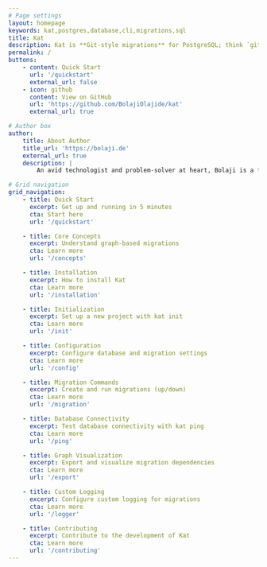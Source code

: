 ```yaml
---
# Page settings
layout: homepage
keywords: kat,postgres,database,cli,migrations,sql
title: Kat
description: Kat is **Git-style migrations** for PostgreSQL; think `git graph`, but for schema. Graph-based migration tool with explicit dependencies and parallel development workflows.
permalink: /
buttons:
    - content: Quick Start
      url: '/quickstart'
      external_url: false
    - icon: github
      content: View on GitHub
      url: 'https://github.com/BolajiOlajide/kat'
      external_url: true

# Author box
author:
    title: About Author
    title_url: 'https://bolaji.de'
    external_url: true
    description: |
        An avid technologist and problem-solver at heart, Bolaji is a full-stack software engineer with over 5 years of experience, currently boosting developer productivity at Sourcegraph.

# Grid navigation
grid_navigation:
    - title: Quick Start
      excerpt: Get up and running in 5 minutes
      cta: Start here
      url: '/quickstart'

    - title: Core Concepts
      excerpt: Understand graph-based migrations
      cta: Learn more
      url: '/concepts'

    - title: Installation
      excerpt: How to install Kat
      cta: Learn more
      url: '/installation'

    - title: Initialization
      excerpt: Set up a new project with kat init
      cta: Learn more
      url: '/init'

    - title: Configuration
      excerpt: Configure database and migration settings
      cta: Learn more
      url: '/config'

    - title: Migration Commands
      excerpt: Create and run migrations (up/down)
      cta: Learn more
      url: '/migration'

    - title: Database Connectivity
      excerpt: Test database connectivity with kat ping
      cta: Learn more
      url: '/ping'

    - title: Graph Visualization
      excerpt: Export and visualize migration dependencies
      cta: Learn more
      url: '/export'

    - title: Custom Logging
      excerpt: Configure custom logging for migrations
      cta: Learn more
      url: '/logger'

    - title: Contributing
      excerpt: Contribute to the development of Kat
      cta: Learn more
      url: '/contributing'
---
```

